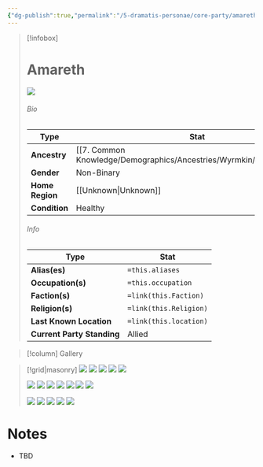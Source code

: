 ```yaml
---
{"dg-publish":true,"permalink":"/5-dramatis-personae/core-party/amareth/","noteIcon":""}
---
```



> [!infobox]
> # Amareth
>![](https://i.imgur.com/ZmpaZDI.png)
> ###### Bio
> Type |  Stat |
> ---|---|
> **Ancestry** | [[7. Common Knowledge/Demographics/Ancestries/Wyrmkin/Dragon\|Dragon]] |
> **Gender** | Non-Binary |
> **Home Region** | [[Unknown\|Unknown]] |
> **Condition** | Healthy |
> ###### Info
> Type |  Stat |
> ---|---|
> **Alias(es)** | `=this.aliases` |
> **Occupation(s)** | `=this.occupation` |
> **Faction(s)** | `=link(this.Faction)` |
> **Religion(s)** | `=link(this.Religion)` |
> **Last Known Location** | `=link(this.location)` |
> **Current Party Standing** | Allied |

> [!column] Gallery 

>[!grid|masonry]
>![](https://i.imgur.com/ZmpaZDI.png)
![](https://i.imgur.com/obhCehM.png)
>![](https://i.imgur.com/sajY7tu.jpeg)
>![](https://i.imgur.com/QvGQtdP.png)
![](https://i.imgur.com/NGGOx51.png)
>
>![](https://i.imgur.com/bNtiQjD.png)
>![](https://i.imgur.com/haMh4QC.png)
>![](https://i.imgur.com/6X6Xgwj.png)
![](https://i.imgur.com/5oOfWAO.png)
![](https://i.imgur.com/wrdgN6Y.png)
![](https://i.imgur.com/clRQvNW.jpeg)
![](https://i.imgur.com/YYwvAsf.png)
>
>![](https://i.imgur.com/7fIkdAG.png)
>![](https://i.imgur.com/DflFNJL.jpeg)
![](https://i.imgur.com/eQ1u67y.png)
![](https://i.imgur.com/lbQPBYF.png)
>![](https://i.imgur.com/9VtMrkB.png)

# Notes

- TBD

